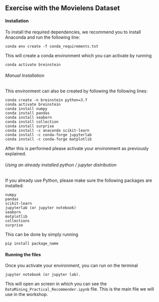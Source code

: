 ## Exercise with the Movielens Dataset


#### Installation

To install the required dependencies, we recommend you to install Anaconda and run the following line:
```
conda env create -f conda_requirements.txt
```
This will create a conda environment which you can activate by running
```
conda activate breinstein
```

###### Manual Installation

This environment can also be created by following the following lines:
```
conda create -n breinstein python=3.7
conda activate breinstein
conda install numpy
conda install pandas
conda install seaborn
conda install collection
conda install surprise
conda install -c anaconda scikit-learn
conda install -c conda-forge jupyterlab
conda install -c conda-forge matplotlib
```
After this is performed please activate your environment as previously explained.


###### Using an already installed python / jupyter distribution

If you already use Python, please make sure the following packages are installed:
```
numpy
pandas
scikit-learn
jupyterlab (or jupyter notebook)
seaborn
matplotlib
collections
surprise

```
This can be done by simply running
```
pip install package_name
```

#### Running the files

Once you activate your environment, you can run on the terminal
```
jupyter notebook (or jupyter lab).
```
This will open an screen in which you can see the `DataMining_Practical_Recommender.ipynb` file. This is the main file we will use in the workshop. 
